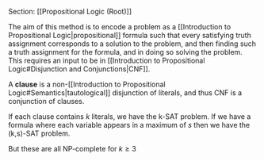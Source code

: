 Section: [[Propositional Logic (Root)]]

The aim of this method is to encode a problem as a [[Introduction to Propositional Logic|propositional]] formula such that every satisfying truth assignment corresponds to a solution to the problem, and then finding such a truth assignment for the formula, and in doing so solving the problem. This requires an input to be in [[Introduction to Propositional Logic#Disjunction and Conjunctions|CNF]].

A **clause** is a non-[[Introduction to Propositional Logic#Semantics|tautological]] disjunction of literals, and thus CNF is a conjunction of clauses.

If each clause contains $k$ literals, we have the k-SAT problem. If we have a formula where each variable appears in a maximum of $s$ then we have the (k,s)-SAT problem.

But these are all NP-complete for $k\geq 3$ 

